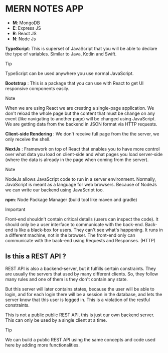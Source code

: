 # MERN NOTES APP 
- **M**:  MongoDB
- **E**:  Express JS
- **R**:  React JS 
- **N**:  Node Js

**TypeScript**: This is superset of JavaScript that you will be able to declare the type of variables. Similar to Java, Kotlin and Swift.

>[!TIP]
> TypeScript can be used anywhere you use normal JavaScript.

**Bootstrap** : This is a package that you can use with React to get UI responsive components easily.

>[!NOTE]
> When we are using React we are creating a single-page application. We don't reload the whole page but the content that must be change on any event (like navigating to another page) will be changed using JavaScript. We are getting data from the backend in JSON format via HTTP requests. 

**Client-side Rendering** : We don't receive full page from the the server, we only receive the shell. 

**NextJs** : Framework on top of React that enables you to have more control over what data you load on client-side and what pages you load server-side (where the data is already in the page when coming from the server).

>[!NOTE]
> NodeJs allows JavaScript code to run in a server environment. Normally, JavaScript is meant as a language for web browsers. Because of NodeJs we can write our backend using JavaScript too.

**npm**: Node Package Manager (build tool like maven and gradle)

>[!IMPORTANT]
> Front-end shouldn't contain critical details (users can inspect the code). It should only be a user interface to communicate with the back-end. Back-end is like a black-box for users. They can't see what's happening. It runs in a different machine, not in the browser. The front-end only can communicate with the back-end using Requests and Responses. (HTTP)

## Is this a REST API ?

REST API is also a backend-server, but it fulfills certain constraints. They are usually the servers that used by many different clients. So, they follow many rules and one of them is they don't contain any state.

But this server will later contains states, because the user will be able to login, and for each login there will be a session in the database, and lets the server know that this user is logged in. This is a violation of the restful constraints. 

This is not a public public REST API, this is just our own backend server. This can only be used by a single client at a time.

>[!TIP]
> We can build a public REST API using the same concepts and code used here by adding more functionalities.











